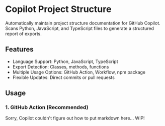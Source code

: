 # Copilot Project Structure

Automatically maintain project structure documentation for GitHub Copilot. Scans Python, JavaScript, and TypeScript files to generate a structured report of exports.

## Features

-   Language Support: Python, JavaScript, TypeScript
-   Export Detection: Classes, methods, functions
-   Multiple Usage Options: GitHub Action, Workflow, npm package
-   Flexible Updates: Direct commits or pull requests

## Usage

### 1. GitHub Action (Recommended)

Sorry, Copilot couldn't figure out how to put markdown here... WIP!

